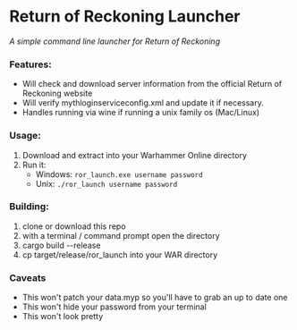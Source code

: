 # Return of Reckoning Launcher
_A simple command line launcher for Return of Reckoning_

### Features:
* Will check and download server information from the official Return of Reckoning website
* Will verify mythloginserviceconfig.xml and update it if necessary.
* Handles running via wine if running a unix family os (Mac/Linux)

### Usage:
1. Download and extract into your Warhammer Online directory
2. Run it:
    * Windows: `ror_launch.exe username password`
    * Unix: `./ror_launch username password`
### Building:
1. clone or download this repo
2. with a terminal / command prompt open the directory
3. cargo build --release 
4. cp target/release/ror_launch into your WAR directory
### Caveats
* This won't patch your data.myp so you'll have to grab an up to date one
* This won't hide your password from your terminal
* This won't look pretty